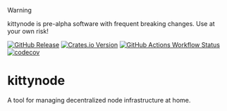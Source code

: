 > [!WARNING]  
> kittynode is pre-alpha software with frequent breaking changes. Use at your own risk!

[![GitHub Release](https://img.shields.io/github/v/release/d1onys1us-org/kittynode?logo=github)](https://github.com/d1onys1us-org/kittynode/releases)
[![Crates.io Version](https://img.shields.io/crates/v/kittynode?logo=rust)](https://crates.io/crates/kittynode)
[![GitHub Actions Workflow Status](https://img.shields.io/github/actions/workflow/status/d1onys1us-org/kittynode/ci.yml?branch=main&logo=GitHub%20Actions&label=ci)](https://github.com/d1onys1us-org/kittynode/actions/workflows/ci.yml?query=branch:main)
[![codecov](https://codecov.io/gh/d1onys1us-org/kittynode/graph/badge.svg?token=TJAUBD8RPT)](https://codecov.io/gh/d1onys1us-org/kittynode)

# kittynode

A tool for managing decentralized node infrastructure at home.
